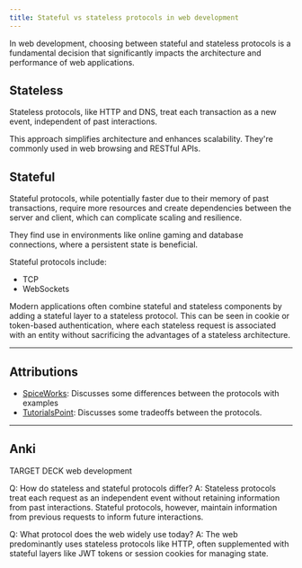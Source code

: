 ```yaml
---
title: Stateful vs stateless protocols in web development
---
```

In web development, choosing between stateful and stateless protocols is a fundamental decision that significantly impacts the architecture and performance of web applications.

## Stateless

Stateless protocols, like HTTP and DNS, treat each transaction as a new event, independent of past interactions. 

This approach simplifies architecture and enhances scalability. They're commonly used in web browsing and RESTful APIs.

## Stateful

Stateful protocols, while potentially faster due to their memory of past transactions, require more resources and create dependencies between the server and client, which can complicate scaling and resilience.

They find use in environments like online gaming and database connections, where a persistent state is beneficial.

Stateful protocols include:
- TCP
- WebSockets

Modern applications often combine stateful and stateless components by adding a stateful layer to a stateless protocol. This can be seen in cookie or token-based authentication, where each stateless request is associated with an entity without sacrificing the advantages of a stateless architecture.

----
## Attributions
- [SpiceWorks](https://www.spiceworks.com/tech/cloud/articles/stateful-vs-stateless/): Discusses some differences between the protocols with examples
- [TutorialsPoint](https://www.tutorialspoint.com/difference-between-stateless-and-stateful-protocols): Discusses some tradeoffs between the protocols.

---
## Anki

TARGET DECK
web development

Q: How do stateless and stateful protocols differ?
A: Stateless protocols treat each request as an independent event without retaining information from past interactions. Stateful protocols, however, maintain information from previous requests to inform future interactions.
<!--ID: 1699901012492-->


Q: What protocol does the web widely use today?
A: The web predominantly uses stateless protocols like HTTP, often supplemented with stateful layers like JWT tokens or session cookies for managing state.
<!--ID: 1699901012497-->
